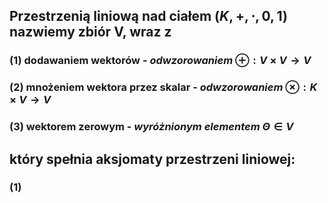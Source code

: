 ## **Przestrzenią liniową nad ciałem** $(K, +, \cdot, 0, 1)$ nazwiemy zbiór V, wraz z 
### (1) **dodawaniem wektorów** - *odwzorowaniem* $\oplus:V\times V\rightarrow V$
### (2) **mnożeniem wektora przez skalar** - *odwzorowaniem* $\otimes:K\times V\rightarrow V$
### (3) **wektorem zerowym** - *wyróżnionym elementem* $\Theta \in V$
## który spełnia **aksjomaty przestrzeni liniowej**:
### (1) 